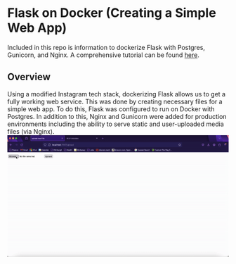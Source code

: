 # Flask on Docker (Creating a Simple Web App)
Included in this repo is information to dockerize Flask with Postgres, Gunicorn, and Nginx. A comprehensive tutorial can be found [here](https://testdriven.io/blog/dockerizing-flask-with-postgres-gunicorn-and-nginx/).     

## Overview
Using a modified Instagram tech stack, dockerizing Flask allows us to get a fully working web service. This was done by creating necessary files for a simple web app. To do this, Flask was configured to run on Docker with Postgres. In addition to this, Nginx and Gunicorn were added for production environments including the ability to serve static and user-uploaded media files (via Nginx). 
![Upload GIF](upload.gif)
